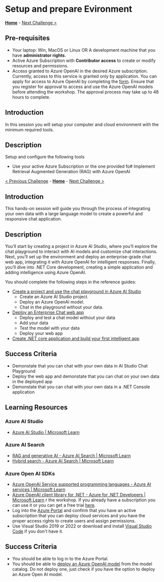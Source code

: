 # Setup and prepare Evironment

**[Home](../README.md)** - [Next Challenge >](./Challenge-01.md)

## Pre-requisites

- Your laptop: Win, MacOS or Linux OR A development machine that you have **administrator rights**.
- Active Azure Subscription with **Contributor access** to create or modify resources and permissions.
- Access granted to Azure OpenAI in the desired Azure subscription.
Currently, access to this service is granted only by application. You can apply for access to Azure OpenAI by completing the [form](https://aka.ms/oai/access). Ensure that you register for approval to access and use the Azure OpenAI models before attending the workshop. The approval process may take up to 48 hours to complete.

## Introduction

In this session you will setup your computer and cloud environment with the minimum required tools.

## Description

Setup and configure the following tools

- Use your active Azure Subscription or the one provided fo# Implement Retrieval Augmented Generation (RAG) with Azure OpenAI

 [< Previous Challenge](./Challenge-00.md) - **[Home](../README.md)** - [Next Challenge >](./Challenge-02.md)

## Introduction
This hands-on session will guide you through the process of integrating your own data with a large language model to create a powerful and responsive chat application.

## Description
You’ll start by creating a project in Azure AI Studio, where you’ll explore the chat playground to interact with AI models and customize chat interactions. Next, you’ll set up the environment and deploy an enterprise-grade chat web app, integrating it with Azure OpenAI for intelligent responses. Finally, you’ll dive into .NET Core development, creating a simple application and adding intelligence using Azure OpenAI.

You should complete the following steps in the reference guides:

- [Create a project and use the chat playground in Azure AI Studio](https://learn.microsoft.com/en-us/azure/ai-studio/quickstarts/get-started-playground)
  - Create an Azure AI Studio project.
  - Deploy an Azure OpenAI model.
  - Chat in the playground without your data.
- [Deploy an Enterprise Chat web app](https://learn.microsoft.com/en-us/azure/ai-studio/tutorials/deploy-chat-web-app)
  - Deploy and test a chat model without your data
  - Add your data
  - Test the model with your data
  - Deploy your web app  
- [Create .NET core application and build your first intelligent app](https://learn.microsoft.com/en-us/azure/ai-services/openai/use-your-data-quickstart?pivots=programming-language-csharp&tabs=command-line%2Cpython-new#create-a-new-net-core-application)

## Success Criteria

- Demonstate that you can chat with your own data in AI Studio Chat Playground
- Deploy the web app and demonstate that you can chat on your own data in the deployed app
- Demonstate that you can chat with your own data in a .NET Console application
  
## Learning Resources
### Azure AI Studio
- [Azure AI Studio | Microsoft Learn](https://learn.microsoft.com/en-us/azure/ai-studio/what-is-ai-studio)
### Azure AI Search
- [RAG and generative AI - Azure AI Search | Microsoft Learn](https://learn.microsoft.com/en-us/azure/search/retrieval-augmented-generation-overview)
- [Hybrid search - Azure AI Search | Microsoft Learn](https://learn.microsoft.com/en-us/azure/search/hybrid-search-overview)
### Azure Open AI SDKs
- [Azure OpenAI Service supported programming languages - Azure AI services | Microsoft Learn](https://learn.microsoft.com/en-us/azure/ai-services/openai/supported-languages#programming-languages)
- [Azure OpenAI client library for .NET - Azure for .NET Developers | Microsoft Learn](https://learn.microsoft.com/en-us/dotnet/api/overview/azure/ai.openai-readme?view=azure-dotnet-preview)
r the workshop. If you already have a subscription you can use it or you can get a free trial [here](https://azure.microsoft.com/free/).
- Log into the [Azure Portal](https://portal.azure.com) and confirm that you have an active subscription that you can deploy cloud services and you have the proper access rights to create users and assign permissions.
- Use Visual Studio 2019 or 2022 or download and install [Visual Studio Code](https://code.visualstudio.com) if you don't have it.

## Success Criteria

- You should be able to log in to the Azure Portal.
- You should be able to [deploy an Azure OpenAI model](https://learn.microsoft.com/en-us/azure/ai-studio/how-to/deploy-models-openai#deploy-an-azure-openai-model-from-the-model-catalog) from the model catalog. Do not deploy one, just check if you have the option to deploy an Azure Open AI model.
